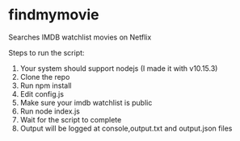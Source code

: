 # findmymovie
Searches IMDB watchlist movies on Netflix 

Steps to run the script:

1. Your system should support nodejs (I made it with v10.15.3)
2. Clone the repo
3. Run npm install
4. Edit config.js
5. Make sure your imdb watchlist is public
6. Run node index.js
7. Wait for the script to complete
8. Output will be logged at console,output.txt and output.json files
